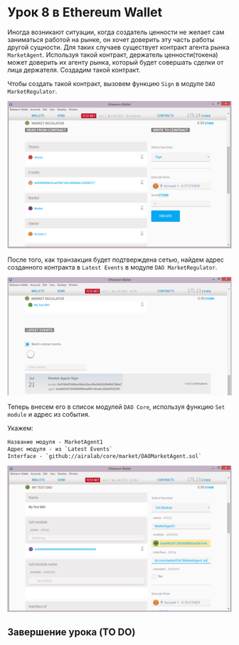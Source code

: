 # Урок 8 в Ethereum Wallet

Иногда возникают ситуации, когда создатель ценности не желает сам заниматься работой на рынке, он хочет доверить эту часть работы другой сущности. Для таких случаев существует контракт агента рынка `MarketAgent`. Используя такой контракт, держатель ценности(токена) может доверить их агенту рынка, который будет совершать сделки от лица держателя. Создадим такой контракт.

Чтобы создать такой контракт, вызовем функцию `Sign` в модуле `DAO MarketRegulator`.

![Screenshot 53](/img/Screenshot_53.png)

После того, как транзакция будет подтверждена сетью, найдем адрес созданного контракта в `Latest Events` в модуле `DAO MarketRegulator`.

![Screenshot 54](/img/Screenshot_54.png)

Теперь внесем его в список модулей `DAO Core`, используя функцию `Set module` и адрес из события.

Укажем:  

    Название модуля - MarketAgent1
    Адрес модуля - из `Latest Events`
    Interface - `github://airalab/core/market/DAOMarketAgent.sol`

![Screenshot 55](/img/Screenshot_55.png)



## Завершение урока (TO DO)
